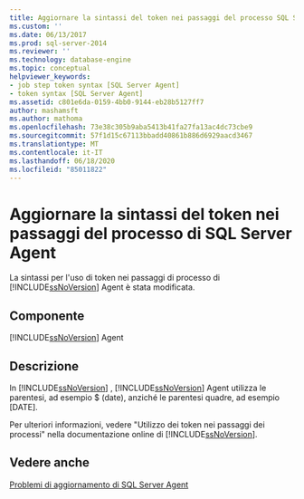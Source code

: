 ```yaml
---
title: Aggiornare la sintassi del token nei passaggi del processo SQL Server Agent | Microsoft Docs
ms.custom: ''
ms.date: 06/13/2017
ms.prod: sql-server-2014
ms.reviewer: ''
ms.technology: database-engine
ms.topic: conceptual
helpviewer_keywords:
- job step token syntax [SQL Server Agent]
- token syntax [SQL Server Agent]
ms.assetid: c801e6da-0159-4bb0-9144-eb28b5127ff7
author: mashamsft
ms.author: mathoma
ms.openlocfilehash: 73e38c305b9aba5413b41fa27fa13ac4dc73cbe9
ms.sourcegitcommit: 57f1d15c67113bbadd40861b886d6929aacd3467
ms.translationtype: MT
ms.contentlocale: it-IT
ms.lasthandoff: 06/18/2020
ms.locfileid: "85011822"
---
```

# <a name="update-token-syntax-in-sql-server-agent-job-steps"></a>Aggiornare la sintassi del token nei passaggi del processo di SQL Server Agent
  La sintassi per l'uso di token nei passaggi di processo di [!INCLUDE[ssNoVersion](../../includes/ssnoversion-md.md)] Agent è stata modificata.  
  
## <a name="component"></a>Componente  
 [!INCLUDE[ssNoVersion](../../includes/ssnoversion-md.md)] Agent  
  
## <a name="description"></a>Descrizione  
 In [!INCLUDE[ssNoVersion](../../includes/ssnoversion-md.md)] , [!INCLUDE[ssNoVersion](../../includes/ssnoversion-md.md)] Agent utilizza le parentesi, ad esempio $ (date), anziché le parentesi quadre, ad esempio [DATE].  
  
 Per ulteriori informazioni, vedere "Utilizzo dei token nei passaggi dei processi" nella documentazione online di [!INCLUDE[ssNoVersion](../../includes/ssnoversion-md.md)].  
  
## <a name="see-also"></a>Vedere anche  
 [Problemi di aggiornamento di SQL Server Agent](../../../2014/sql-server/install/sql-server-agent-upgrade-issues.md)  
  
  
